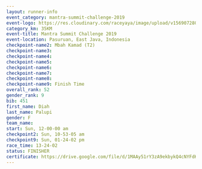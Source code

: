 ```yaml
---
layout: runner-info 
event_category: mantra-summit-challenge-2019 
event-logo: https://res.cloudinary.com/raceyaya/image/upload/v1569072809/logo/mantra-image_segrbx.jpg
category_km: 35KM 
event-title: Mantra Summit Challenge 2019 
event-location: Pasuruan, East Java, Indonesia 
checkpoint-name2: Mbah Kamad (T2) 
checkpoint-name3: 
checkpoint-name4: 
checkpoint-name5: 
checkpoint-name6: 
checkpoint-name7: 
checkpoint-name8: 
checkpoint-name9: Finish Time
overall_rank: 52
gender_rank: 9
bib: 451
first_name: Diah
last_name: Palupi
gender: F
team_name: 
start: Sun, 12-00-00 am
checkpoint2: Sun, 10-53-05 am
checkpoint9: Sun, 01-24-02 pm
race_time: 13-24-02
status: FINISHER
certificate: https://drive.google.com/file/d/1MAAy51rY3zA9ekbykQ4cNYFdK6IkW0PB/view?usp=sharing
---
```

